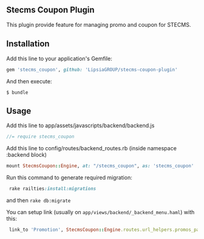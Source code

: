 ## Stecms Coupon Plugin

This plugin provide feature for managing promo and coupon for STECMS.

## Installation
Add this line to your application's Gemfile:
```ruby
gem 'stecms_coupon', github: 'LipsiaGROUP/stecms-coupon-plugin'
```

And then execute:

    $ bundle
    
## Usage

Add this line to app/assets/javascripts/backend/backend.js

```javascript
//= require stecms_coupon
```

Add this line to config/routes/backend_routes.rb (inside namespace :backend block)

```ruby
mount StecmsCoupon::Engine, at: "/stecms_coupon", as: 'stecms_coupon'
```

Run this command to generate required migration:
```ruby
 rake railties:install:migrations
```

and then `rake db:migrate`

You can setup link (usually on `app/views/backend/_backend_menu.haml`) with this:
```ruby
 link_to 'Promotion', StecmsCoupon::Engine.routes.url_helpers.promos_path
```

